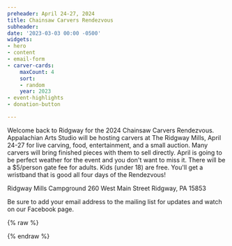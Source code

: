 ```yaml
---
preheader: April 24-27, 2024
title: Chainsaw Carvers Rendezvous
subheader: 
date: '2023-03-03 00:00 -0500'
widgets:
- hero
- content
- email-form
- carver-cards:
    maxCount: 4
    sort:
    - random
    year: 2023
- event-highlights
- donation-button

---
```

Welcome back to Ridgway for the 2024 Chainsaw Carvers Rendezvous. Appalachian Arts Studio will be hosting carvers at The Ridgway Mills, April 24-27 for live carving, food, entertainment, and a small auction. Many carvers will bring finished pieces with them to sell directly. April is going to be perfect weather for the event and you don't want to miss it. There will be a $5/person gate fee for adults. Kids (under 18) are free. You'll get a wristband that is good all four days of the Rendezvous!

Ridgway Mills Campground
260 West Main Street
Ridgway, PA 15853 

Be sure to add your email address to the mailing list for updates and watch on our Facebook page.

{% raw %}
<!-- <a href="https://chainsawrendezvous.simpletix.com/">
    <button class="uk-button uk-button-primary uk-button-large uk-flex uk-flex-middle">
            <svg xmlns="http://www.w3.org/2000/svg" viewBox="0 0 576 512" fill="#FFF"
            style="width:20px; height: 20px; margin-right: 10px"><path d="M64 64C28.7 64 0 92.7 0 128v60.1c0 10.2 6.4 19.2 16 22.6c18.7 6.6 32 24.4 32 45.3s-13.3 38.7-32 45.3c-9.6 3.4-16 12.5-16 22.6V384c0 35.3 28.7 64 64 64H512c35.3 0 64-28.7 64-64V323.9c0-10.2-6.4-19.2-16-22.6c-18.7-6.6-32-24.4-32-45.3s13.3-38.7 32-45.3c9.6-3.4 16-12.5 16-22.6V128c0-35.3-28.7-64-64-64H64zM48 128c0-8.8 7.2-16 16-16H512c8.8 0 16 7.2 16 16v44.9c-28.7 16.6-48 47.6-48 83.1s19.3 66.6 48 83.1V384c0 8.8-7.2 16-16 16H64c-8.8 0-16-7.2-16-16V339.1c28.7-16.6 48-47.6 48-83.1s-19.3-66.6-48-83.1V128zM400 304H176V208H400v96zM128 192V320c0 17.7 14.3 32 32 32H416c17.7 0 32-14.3 32-32V192c0-17.7-14.3-32-32-32H160c-17.7 0-32 14.3-32 32z"/></svg>Purchase tickets
    </button>
</a> -->
{% endraw %}